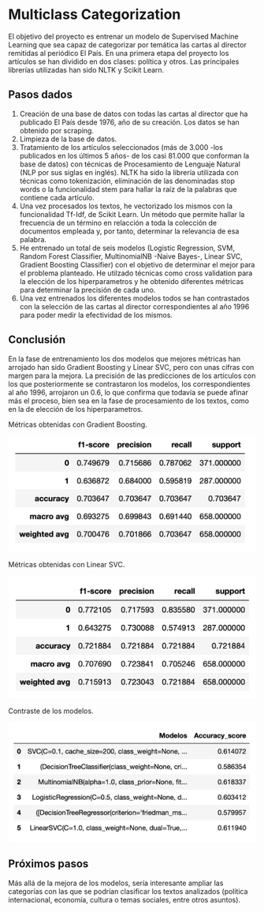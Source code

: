 # Multiclass Categorization

El objetivo del proyecto es entrenar un modelo de Supervised Machine Learning que sea capaz de categorizar por temática las cartas al director remitidas al periódico El País. En una primera etapa del proyecto los artículos se han dividido en dos clases: política y otros. Las principales librerías utilizadas han sido NLTK y Scikit Learn.



## Pasos dados

1. Creación de una base de datos con todas las cartas al director que ha publicado El País desde 1976, año de su creación. Los datos se han obtenido por scraping.
2. Limpieza de la base de datos.
3. Tratamiento de los artículos seleccionados (más de 3.000 -los publicados en los últimos 5 años- de los casi 81.000 que conforman la base de datos) con técnicas de Procesamiento de Lenguaje Natural (NLP por sus siglas en inglés). NLTK ha sido la librería utilizada con técnicas como tokenización, eliminación de las denominadas stop words o la funcionalidad stem para hallar la raíz de la palabras que contiene cada artículo.
4. Una vez procesados los textos, he vectorizado los mismos con la funcionalidad Tf-Idf, de Scikit Learn. Un método que permite hallar la frecuencia de un término en relacción a toda la colección de documentos empleada y, por tanto, determinar la relevancia de esa palabra.
5. He entrenado un total de seis modelos (Logistic Regression, SVM, Random Forest Classifier, MultinomialNB -Naive Bayes-, Linear SVC, Gradient Boosting Classifier) con el objetivo de determinar el mejor para el problema planteado. He utilzado técnicas como cross validation para la elección de los hiperparametros y he obtenido diferentes métricas para determinar la precisión de cada uno. 
6. Una vez entrenados los diferentes modelos todos se han contrastados con la selección de las cartas al director correspondientes al año 1996 para poder medir la efectividad de los mismos. 

## Conclusión

En la fase de entrenamiento los dos modelos que mejores métricas han arrojado han sido Gradient Boosting y Linear SVC, pero con unas cifras con margen para la mejora. La precisión de las predicciones de los artículos con los que posteriormente se contrastaron los modelos, los correspondientes al año 1996, arrojaron un 0.6, lo que confirma que todavía se puede afinar más el proceso, bien sea en la fase de procesamiento de los textos, como en la de elección de los hiperparametros.

Métricas obtenidas con Gradient Boosting.

![alt text](https://raw.githubusercontent.com/inespchavarri/Proyecto-Final/master/output/gradient.png)


Métricas obtenidas con Linear SVC.

![alt text](https://raw.githubusercontent.com/inespchavarri/Proyecto-Final/master/output/LinearSVC.png)


Contraste de los modelos.

![alt text](https://raw.githubusercontent.com/inespchavarri/Proyecto-Final/master/output/modelos.png)

## Próximos pasos

Más allá de la mejora de los modelos, sería interesante ampliar las categorías con las que se podrían clasificar los textos analizados (política internacional, economía, cultura o temas sociales, entre otros asuntos).